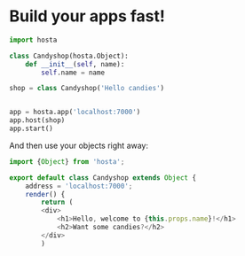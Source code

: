 # Build your apps fast!

```python
import hosta

class Candyshop(hosta.Object):
    def __init__(self, name):
        self.name = name

shop = class Candyshop('Hello candies')


app = hosta.app('localhost:7000')
app.host(shop)
app.start()
```

And then use your objects right away:

```js
import {Object} from 'hosta';

export default class Candyshop extends Object {
    address = 'localhost:7000';
    render() {
        return (
        <div>
            <h1>Hello, welcome to {this.props.name}!</h1>
            <h2>Want some candies?</h2>
        </div>
        )
```
